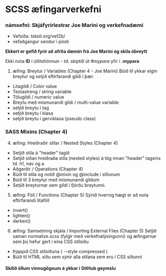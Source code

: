 # SCSS æfingarverkefni 

### námsefni: Skjáfyrirlestrar Joe Marini og verkefnadæmi
*	Vefsíða: tskoli.org/vef2b/
*	vefaðgangur sendur í pósti

**Ekkert er gefið fyrir að afrita dæmin frá Joe Marini og skila óbreytt**

Ekki nota **ID** í útlitshönnun - td. skiptið út _#mypara_ yfir í **.mypara**


1. æfing: Breytur / Variables  (Chapter 4 - Joe Marini)
Búið til ykkar eigin breytur og setjið eftirfarandi gildi í þær.
*	Litagildi / Color value
*	Textastreng / string variable 
*	Tölugildi / numeric value
*	Breytu með mismunandi gildi / multi-value variable
*	setjið breytu í tag 
*	setjið breytu í klasa
*	setjið breytu í gerviklasa (pseudo class) 



### SASS Mixins (Chapter 4)

4. æfing: Hreiðraðir stílar / Nested Styles (Chapter 4)
*	Setjið stíla á "header" tagið
*	Setjið síðan hreiðraða stíla (nested styles) á tög innan "header" tagsins  td. h1, nav og a
*	Aðgerðir / Operations (Chapter 4)
*	Búið til stíla og notið @mixin og @include í stílunum
*	Búið til 3 breytur með mismunandi gildum
*	Setjið breyturnar sem gildi í fjórðu breytunni.


5. æfing: Föll / Functions (Chapter 5)
Sýnið hvernig hægt er að nota eftirfarandi litaföll 
*	invert()
*	lighten()
*	darken()


6. æfing: Samsetning skjala / Importing External Files (Chapter 5)
Setjið saman normalize.scss (fylgir með verkefnalýsingunni) og æfingarnar sem þú hefur gert í eina CSS stílsíðu
*	Þjappið CSS stílsíðuna ( --style compressed )
*	Búið til HTML síðu sem sýnir alla stílana sem eru í CSS síðunni 


#### Skilið öllum vinnugögnum á ykkar í GitHub geymslu
 
